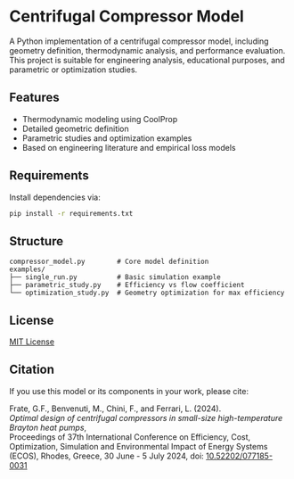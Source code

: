 # Centrifugal Compressor Model

A Python implementation of a centrifugal compressor model, including geometry definition, thermodynamic analysis, and performance evaluation. This project is suitable for engineering analysis, educational purposes, and parametric or optimization studies.

## Features

- Thermodynamic modeling using CoolProp
- Detailed geometric definition
- Parametric studies and optimization examples
- Based on engineering literature and empirical loss models

## Requirements

Install dependencies via:
```bash
pip install -r requirements.txt
```

## Structure

```
compressor_model.py        # Core model definition
examples/
├── single_run.py          # Basic simulation example
├── parametric_study.py    # Efficiency vs flow coefficient
└── optimization_study.py  # Geometry optimization for max efficiency
```

## License

[MIT License](LICENSE)

## Citation

If you use this model or its components in your work, please cite:

Frate, G.F., Benvenuti, M., Chini, F., and Ferrari, L. (2024).  
_Optimal design of centrifugal compressors in small-size high-temperature Brayton heat pumps_,  
Proceedings of 37th International Conference on Efficiency, Cost, Optimization, Simulation and Environmental Impact of Energy Systems (ECOS),
Rhodes, Greece, 30 June - 5 July 2024, doi: [10.52202/077185-0031](https://doi.org/10.52202/077185-0031)
